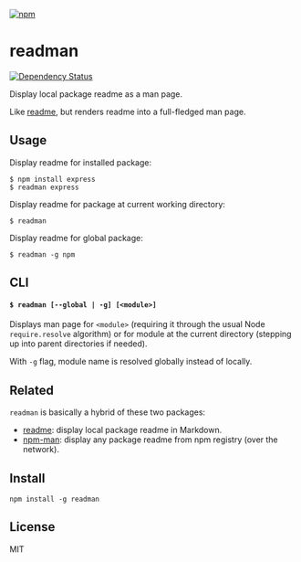 [![npm](https://nodei.co/npm/readman.png)](https://npmjs.com/package/readman)

# readman

[![Dependency Status][david-badge]][david]

Display local package readme as a man page.

Like [readme], but renders readme into a full-fledged man page.

[readme]: https://github.com/dominictarr/readme

[david]: https://david-dm.org/eush77/readman
[david-badge]: https://david-dm.org/eush77/readman.png

## Usage

Display readme for installed package:

```
$ npm install express
$ readman express
```

Display readme for package at current working directory:

```
$ readman
```

Display readme for global package:

```
$ readman -g npm
```

## CLI

#### `$ readman [--global | -g] [<module>]`

Displays man page for `<module>` (requiring it through the usual Node `require.resolve` algorithm) or for module at the current directory (stepping up into parent directories if needed).

With `-g` flag, module name is resolved globally instead of locally.

## Related

`readman` is basically a hybrid of these two packages:

- [readme]: display local package readme in Markdown.
- [npm-man]: display any package readme from npm registry (over the network).

[npm-man]: https://github.com/eush77/npm-man

## Install

```
npm install -g readman
```

## License

MIT
